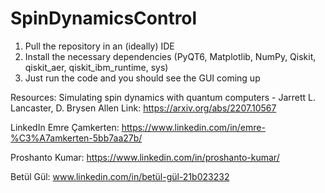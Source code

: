 # SpinDynamicsControl

1. Pull the repository in an (ideally) IDE
2. Install the necessary dependencies (PyQT6, Matplotlib, NumPy, Qiskit, qiskit_aer, qiskit_ibm_runtime, sys)
3. Just run the code and you should see the GUI coming up


Resources:
Simulating spin dynamics with quantum computers - Jarrett L. Lancaster, D. Brysen Allen
Link: https://arxiv.org/abs/2207.10567


LinkedIn
Emre Çamkerten: https://www.linkedin.com/in/emre-%C3%A7amkerten-5bb7aa27b/

Proshanto Kumar: https://www.linkedin.com/in/proshanto-kumar/

Betül Gül: www.linkedin.com/in/betül-gül-21b023232
